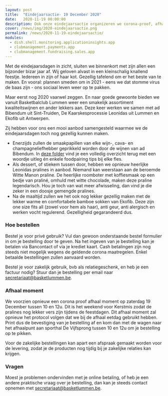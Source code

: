 ```yaml
---
layout: post
title:  "Eindejaarsactie- 19 December 2020"
date:   2020-11-19 00:00:00
description: Ook onze eindejaarsactie organizeren we corona-proof, afhaal moment op 19 December 2020
cover: /news/img/2020-eindejaarsactie.png
permalink: /news/2020-11-19-eindejaarsactie/
modules:
  - dish.shell.monitoring.applicationinsights.app
  - clubmanagement.payments.app
  - clubmanagement.fundraising.sales.app
---
```


Met de eindejaarsdagen in zicht, sluiten we binnenkort met zijn allen een bijzonder bizar jaar af. Wij geloven alvast in een kleinschalig knallend feestje. Iedereen in zijn of haar kot. Gezellig tafelend om er het beste van te maken. En vooral: plannen smeden om in 2021 - eens we dat stomme virus de baas zijn - ons sociaal leven weer op te pakken.

Maar eerst nog 2020 vaarwel zeggen. En naar goede gewoonte bieden we vanuit Basketbalclub Lummen weer een smakelijk assortiment kwaliteitswijnen en ander lekkers aan. Deze keer werken we samen met ad Bibendum uit Sint-Truiden, De Kaarskesprocessie Leonidas uit Lummen en Ekofib uit Antwerpen. 

Zij hebben voor ons een mooi aanbod samengesteld waarmee we de eindejaarsdagen toch nog gezellig kunnen maken.

* Enerzijds zullen de smaakpapillen van elke wijn-, cava- en champagneliefhebber geprikkeld worden door de wijnen van ad Bibendum. In [deze folder](/news/downloads/eindejaarsactie-2020-ad-bibendum.pdf) vind je een volledig overzicht terug met een woordje uitleg én enkele foodpairing tips bij elke fles.
* Als dessert, of stiekem tussen door, hebben we opnieuw heerlijke Leonidas pralines in aanbod. Niemand kan weerstaan aan de beroemde Witte Manon praline. De heerlijke roomboter met koffiesmaak op een bedje van praliné, omhuld met witte chocolade, maken deze praline legendarisch. Hou je toch van wat meer afwisseling, dan vind je die zeker in een doosje gemengde pralines.
* Na de maaltijd zullen we het ook nog lekker gezellig maken met de lekker warme en comfortabele bamboe sokken van Ekofib. Deze zijn one size fits all (zowel voor hem als haar), anti geur, anti alergisch en werken vocht regulerend. Gezelligheid gegarandeerd dus.

### Hoe bestellen

Bestel je voor privé gebruik? Vul dan gewoon onderstaande bestel formulier in om je bestelling door te geven. Na het ingeven van je bestelling kan je betalen via Bancontact of via je krediet kaart. Cash betalingen zijn nog steeds niet mogelijk wegens de geldende corona maatregelen. Enkel betaalde bestellingen zullen aanvaard worden.

Bestel je voor zakelijk gebruik, bvb als relatiegeschenk, en heb je een factuur nodig? Stuur dan je bestelling per email naar [secretariaat@basketlummen.be](mailto://secretariaat@basketlummen.be).

### Afhaal moment

We voorzien opnieuw een corona proof afhaal moment op zaterdag 19 December tussen 10 en 12u. Dit is het weekend voor Kerstmis zodat de pralines nog lekker vers zijn tijdens de feestdagen. Dit afhaal moment zal opnieuw het protocol volgen dat we bij de afhaal eetdag gebruikt hebben. Print dus de bevestiging van je bestelling af en kom dan met de wagen naar het afhaalpunt aan sporthal De Vijfsprong tussen 10 en 12u om je bestelling op te pikken.

Voor de zakelijke bestellingen kan apart een afspraak gemaakt worden voor de levering, zodat je de producten nog tijdig bij je zakelijke relaties kan krijgen. 

### Vragen

Moest je problemen ondervinden met je online betaling, of heb je een andere praktische vraag over je bestelling, dan kan je steeds contact opnemen met [secretariaat@basketlummen.be](mailto://secretariaat@basketlummen.be).


<clubmgmt-purchase-order-wizard sale-id="1f35da38-a943-472f-8977-dd11c81d53f6"></clubmgmt-purchase-order-wizard>

<template id="clubmgmt-purchase-order-form-template">
  <form class="responsive-form">
    <fieldset>
      <legend>Plaats je bestelling</legend>
    </fieldset>
  </form>
</template>

<template id="clubmgmt-purchase-order-sale-open-template">
    <table>
      <tbody>
        <tr>
          <td><label for="given-name">Voornaam</label></td>
          <td><input type="text" id="given-name" name="given-name" placeholder="Vul je voornaam in..." required></input></td>
        </tr>
        <tr>
          <td><label for="family-name">Familienaam</label></td>
          <td><input type="text" id="family-name" name="family-name" placeholder="Vul je familienaam in..." required></input></td>
        </tr>
        <tr>
          <td><label for="email">Email</label></td>
          <td><input type="text" id="email" name="email" placeholder="Vul je email in..."></input></td>
        </tr>
		    <tr>
          <td><label for="telephone">Telefoon</label></td>
          <td><input type="text" id="telephone" name="telephone" placeholder="Vul je telefoon in..."></input></td>
        </tr>
      </tbody>
      <tbody id="offers"></tbody>
      <tbody>    
        <tr class="total-row">
          <td><label>Te betalen</label></td>
          <td><label id="price">€ 0</label></td>
        </tr>   
      </tbody>      
      <tbody>
        <tr>
          <td style="vertical-align: top"><label for="comment">Opmerking</label></td>
          <td><textarea id="comment" name="comment" rows="4" style="width: initial" placeholder="Ga je bij iemand leveren? Extra wensen? Noteer het dan hier."></textarea></td>
        </tr> 
      </tbody>
      <tbody> 
        <tr>
          <td><label for="sendConfirmation">Stuur me een bevestiging</label></td>
          <td><input type="checkbox" id="sendConfirmation" name="sendConfirmation" checked></input> (vereist email)</td>
        </tr>  
      </tbody>
      <tbody id="delivery-types" style="display: none"></tbody>
      <tbody id="delivery-slots" style="display: none"></tbody>
      <tbody id="delivery-location" style="display: none"></tbody>
      <tbody>
        <tr>
          <td><label for="submit"></label></td>
          <td><submit-button>Doorgaan naar betalen</submit-button></td>
        </tr>
      </tbody>        
    </table>
</template>

<template id="clubmgmt-purchase-order-sale-pending-template">
    <table>
      <tr>
        <td><label>Registratie gaat pas open op <span class="sale-from"></span></label></td>
      </tr>
    </table>
</template>

<template id="clubmgmt-purchase-order-sale-over-template">
    <table>
      <tr>
        <td><label>Registratie is afgelopen</label></td>
      </tr>
    </table>
</template>

<template id="clubmgmt-purchase-order-offer-template">
    <tr>
        <td class="label-holder"><label></label></td>
        <td class="input-holder"></td>
    </tr>
</template>

<template id="clubmgmt-purchase-order-offer-collection-name-template">
    <tr>
        <td></td>
        <td><label class="collection-name"></label></td>
    </tr>
</template>

<template id="clubmgmt-purchase-order-offer-label-template">
    <label></label>
</template>

<template id="clubmgmt-purchase-order-offer-input-number-template">
    <input type="number" placeholder="0" min="0" />
</template>

<template id="clubmgmt-purchase-order-offer-input-toggle-template">
    <input />
</template>

<template id="clubmgmt-purchase-order-offer-input-dropdown-template">
    <select />
</template>

<template id="clubmgmt-purchase-order-offer-horizontal-container-template">
    <div class="horizontal-container"></span>
</template>

<template id="clubmgmt-purchase-order-offer-option-label-template">
    <span class="option-label"></span>
</template>

<template id="clubmgmt-purchase-order-delivery-types-template">
    <tr>
        <td><label>Levering</label></td>
        <td><select id="delivery-types-selector" name="delivery-types-selector"></select></td>
    </tr>
</template>

<template id="clubmgmt-purchase-order-delivery-slot-template">
    <tr>
        <td></td>
        <td><input type="radio" name="delivery"></input> <span class="slot-from"></span> tot <span class="slot-to"></span></td>
    </tr>
</template>

<template id="clubmgmt-purchase-order-delivery-location-template">
    <tr>
      <td><label for="addressLine1">Adres Lijn 1</label></td>
      <td><input type="text" id="addressLine1" name="addressLine1" placeholder="Vul je adres in..." required></input></td>
    </tr>
    <tr>
      <td><label for="addressLine2">Adres Lijn 2</label></td>
      <td><input type="text" id="addressLine2" name="addressLine2" placeholder="Vul je adres in..."></input></td>
    </tr>
    <tr>
      <td><label for="postcode">Postcode</label></td>
      <td><input type="text" id="zipCode" name="zipCode" value="3560" disabled required></input></td>
    </tr>
    <tr>
      <td><label for="city">Stad</label></td>
      <td><input type="text" id="city" name="city" value="Lummen" disabled required></input></td>
    </tr>
    <tr>
      <td><label for="stateProvince">Provincie</label></td>
      <td><input type="text" id="stateProvince" name="stateProvince" value="Limburg" disabled required></input></td>
    </tr>
    <tr>
      <td><label for="country">Land</label></td>
      <td><input type="text" id="country" name="country" value="België" disabled required></input></td>
    </tr>
</template>

<template id="clubmgmt-purchase-order-confirmation-template">
  <form class="responsive-form">
    <fieldset>
      <legend>Bedankt voor je bestelling!</legend>
      <table>
        <tr>
          <td colspan="2" class="align-left">
              We verwelkomen je op 19 december 2020 aan de sporthal van Lummen tussen 10u en 12u om je bestelling af te halen.
              Je kan je bestelling <a class="pdf-link" href="/order/confirmation/">hier</a> afdrukken.
          </td>
        </tr>
        <tr>
          <td colspan="2" class="align-left">
            <button id="new">Nog een bestelling plaatsen</button>
          </td>
        </tr>
      </table>
    </fieldset>
  </form>
</template>

<template id="clubmgmt-purchase-order-error-report-template">
  <form class="responsive-form">
    <fieldset>
      <legend>Er is iets fout gegaan!</legend>
      <table>
        <tr>
          <td colspan="2" class="align-left error-message">
          </td>
        </tr>
        <tr>
          <td colspan="2" class="align-left">
            <button id="new">Opnieuw een bestelling plaatsen</button>
          </td>
        </tr>
      </table>
    </fieldset>
  </form>
</template>

<!-- payment step -->

<template id="clubmgmt-purchase-order-payment-template">

  <form class="responsive-form" id="orderPayment">
    <fieldset>
      <legend>Kies een betaal methode</legend>
      <payment-method-selector id="paymentMethodSelector">
      </payment-method-selector>
      <submit-button>Betalen</submit-button>
    </fieldset>
  </form>
  
</template>